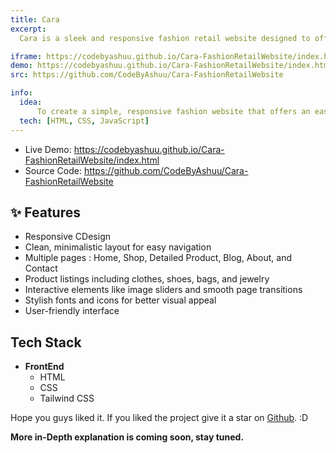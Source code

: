 ```yaml
---
title: Cara
excerpt:
  Cara is a sleek and responsive fashion retail website designed to offer a seamless shopping experience. Featuring a clean, minimalistic design and intuitive navigation across its five pages. Cara showcases a wide range of clothes, shoes, bags, and jewelry. Its focus on user-friendliness and visual elegance makes Cara an engaging platform for fashion enthusiasts to explore and shop with ease.

iframe: https://codebyashuu.github.io/Cara-FashionRetailWebsite/index.html
demo: https://codebyashuu.github.io/Cara-FashionRetailWebsite/index.html
src: https://github.com/CodeByAshuu/Cara-FashionRetailWebsite

info:
  idea:
      To create a simple, responsive fashion website that offers an easy and enjoyable shopping experience while showcasing skills in HTML, CSS, and JavaScript.
  tech: [HTML, CSS, JavaScript]
---
```


- Live Demo: https://codebyashuu.github.io/Cara-FashionRetailWebsite/index.html
- Source Code: https://github.com/CodeByAshuu/Cara-FashionRetailWebsite

## ✨ Features

- Responsive CDesign
- Clean, minimalistic layout for easy navigation
- Multiple pages : Home, Shop, Detailed Product, Blog, About, and Contact
- Product listings including clothes, shoes, bags, and jewelry
- Interactive elements like image sliders and smooth page transitions
- Stylish fonts and icons for better visual appeal
- User-friendly interface

## Tech Stack

- **FrontEnd**
  - HTML
  - CSS
  - Tailwind CSS

Hope you guys liked it. If you liked the project give it a star on [Github](https://github.com/CodeByAshuu/Cara-FashionRetailWebsite). :D

**More in-Depth explanation is coming soon, stay tuned.**
